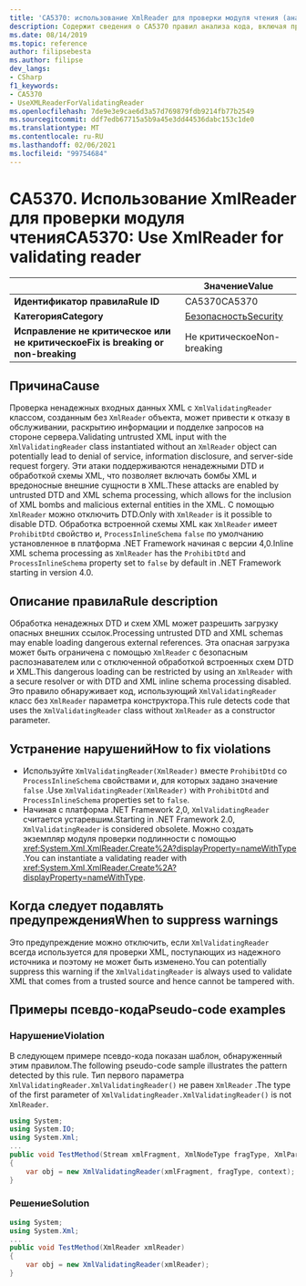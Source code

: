 ```yaml
---
title: 'CA5370: использование XmlReader для проверки модуля чтения (анализ кода)'
description: Содержит сведения о CA5370 правил анализа кода, включая причины, способы устранения нарушений и время их подавления.
ms.date: 08/14/2019
ms.topic: reference
author: filipsebesta
ms.author: filipse
dev_langs:
- CSharp
f1_keywords:
- CA5370
- UseXMLReaderForValidatingReader
ms.openlocfilehash: 7de9e3e9cae6d3a57d769879fdb9214fb77b2549
ms.sourcegitcommit: ddf7edb67715a5b9a45e3dd44536dabc153c1de0
ms.translationtype: MT
ms.contentlocale: ru-RU
ms.lasthandoff: 02/06/2021
ms.locfileid: "99754684"
---
```

# <a name="ca5370-use-xmlreader-for-validating-reader"></a><span data-ttu-id="cddde-103">CA5370. Использование XmlReader для проверки модуля чтения</span><span class="sxs-lookup"><span data-stu-id="cddde-103">CA5370: Use XmlReader for validating reader</span></span>

| | <span data-ttu-id="cddde-104">Значение</span><span class="sxs-lookup"><span data-stu-id="cddde-104">Value</span></span> |
|-|-|
| <span data-ttu-id="cddde-105">**Идентификатор правила**</span><span class="sxs-lookup"><span data-stu-id="cddde-105">**Rule ID**</span></span> |<span data-ttu-id="cddde-106">CA5370</span><span class="sxs-lookup"><span data-stu-id="cddde-106">CA5370</span></span>|
| <span data-ttu-id="cddde-107">**Категория**</span><span class="sxs-lookup"><span data-stu-id="cddde-107">**Category**</span></span> |[<span data-ttu-id="cddde-108">Безопасность</span><span class="sxs-lookup"><span data-stu-id="cddde-108">Security</span></span>](security-warnings.md)|
| <span data-ttu-id="cddde-109">**Исправление не критическое или не критическое**</span><span class="sxs-lookup"><span data-stu-id="cddde-109">**Fix is breaking or non-breaking**</span></span> |<span data-ttu-id="cddde-110">Не критическое</span><span class="sxs-lookup"><span data-stu-id="cddde-110">Non-breaking</span></span>|

## <a name="cause"></a><span data-ttu-id="cddde-111">Причина</span><span class="sxs-lookup"><span data-stu-id="cddde-111">Cause</span></span>

<span data-ttu-id="cddde-112">Проверка ненадежных входных данных XML с `XmlValidatingReader` классом, созданным без `XmlReader` объекта, может привести к отказу в обслуживании, раскрытию информации и подделке запросов на стороне сервера.</span><span class="sxs-lookup"><span data-stu-id="cddde-112">Validating untrusted XML input with the `XmlValidatingReader` class instantiated without an `XmlReader` object can potentially lead to denial of service, information disclosure, and server-side request forgery.</span></span> <span data-ttu-id="cddde-113">Эти атаки поддерживаются ненадежными DTD и обработкой схемы XML, что позволяет включать бомбы XML и вредоносные внешние сущности в XML.</span><span class="sxs-lookup"><span data-stu-id="cddde-113">These attacks are enabled by untrusted DTD and XML schema processing, which allows for the inclusion of XML bombs and malicious external entities in the XML.</span></span> <span data-ttu-id="cddde-114">С помощью `XmlReader` можно отключить DTD.</span><span class="sxs-lookup"><span data-stu-id="cddde-114">Only with `XmlReader` is it possible to disable DTD.</span></span> <span data-ttu-id="cddde-115">Обработка встроенной схемы XML как `XmlReader` имеет `ProhibitDtd` свойство и, `ProcessInlineSchema` `false` по умолчанию установленное в платформа .NET Framework начиная с версии 4,0.</span><span class="sxs-lookup"><span data-stu-id="cddde-115">Inline XML schema processing as `XmlReader` has the `ProhibitDtd` and `ProcessInlineSchema` property set to `false` by default in .NET Framework starting in version 4.0.</span></span>

## <a name="rule-description"></a><span data-ttu-id="cddde-116">Описание правила</span><span class="sxs-lookup"><span data-stu-id="cddde-116">Rule description</span></span>

<span data-ttu-id="cddde-117">Обработка ненадежных DTD и схем XML может разрешить загрузку опасных внешних ссылок.</span><span class="sxs-lookup"><span data-stu-id="cddde-117">Processing untrusted DTD and XML schemas may enable loading dangerous external references.</span></span> <span data-ttu-id="cddde-118">Эта опасная загрузка может быть ограничена с помощью `XmlReader` с безопасным распознавателем или с отключенной обработкой встроенных схем DTD и XML.</span><span class="sxs-lookup"><span data-stu-id="cddde-118">This dangerous loading can be restricted by using an `XmlReader` with a secure resolver or with DTD and XML inline schema processing disabled.</span></span> <span data-ttu-id="cddde-119">Это правило обнаруживает код, использующий `XmlValidatingReader` класс без `XmlReader` параметра конструктора.</span><span class="sxs-lookup"><span data-stu-id="cddde-119">This rule detects code that uses the `XmlValidatingReader` class without `XmlReader` as a constructor parameter.</span></span>

## <a name="how-to-fix-violations"></a><span data-ttu-id="cddde-120">Устранение нарушений</span><span class="sxs-lookup"><span data-stu-id="cddde-120">How to fix violations</span></span>

- <span data-ttu-id="cddde-121">Используйте `XmlValidatingReader(XmlReader)` вместе `ProhibitDtd` со `ProcessInlineSchema` свойствами и, для которых задано значение `false` .</span><span class="sxs-lookup"><span data-stu-id="cddde-121">Use `XmlValidatingReader(XmlReader)` with `ProhibitDtd` and `ProcessInlineSchema` properties set to `false`.</span></span>
- <span data-ttu-id="cddde-122">Начиная с платформа .NET Framework 2,0, `XmlValidatingReader` считается устаревшим.</span><span class="sxs-lookup"><span data-stu-id="cddde-122">Starting in .NET Framework 2.0, `XmlValidatingReader` is considered obsolete.</span></span> <span data-ttu-id="cddde-123">Можно создать экземпляр модуля проверки подлинности с помощью <xref:System.Xml.XmlReader.Create%2A?displayProperty=nameWithType> .</span><span class="sxs-lookup"><span data-stu-id="cddde-123">You can instantiate a validating reader with <xref:System.Xml.XmlReader.Create%2A?displayProperty=nameWithType>.</span></span>

## <a name="when-to-suppress-warnings"></a><span data-ttu-id="cddde-124">Когда следует подавлять предупреждения</span><span class="sxs-lookup"><span data-stu-id="cddde-124">When to suppress warnings</span></span>

<span data-ttu-id="cddde-125">Это предупреждение можно отключить, если `XmlValidatingReader` всегда используется для проверки XML, поступающих из надежного источника и поэтому не может быть изменено.</span><span class="sxs-lookup"><span data-stu-id="cddde-125">You can potentially suppress this warning if the `XmlValidatingReader` is always used to validate XML that comes from a trusted source and hence cannot be tampered with.</span></span>

## <a name="pseudo-code-examples"></a><span data-ttu-id="cddde-126">Примеры псевдо-кода</span><span class="sxs-lookup"><span data-stu-id="cddde-126">Pseudo-code examples</span></span>

### <a name="violation"></a><span data-ttu-id="cddde-127">Нарушение</span><span class="sxs-lookup"><span data-stu-id="cddde-127">Violation</span></span>

<span data-ttu-id="cddde-128">В следующем примере псевдо-кода показан шаблон, обнаруженный этим правилом.</span><span class="sxs-lookup"><span data-stu-id="cddde-128">The following pseudo-code sample illustrates the pattern detected by this rule.</span></span>
<span data-ttu-id="cddde-129">Тип первого параметра `XmlValidatingReader.XmlValidatingReader()` не равен `XmlReader` .</span><span class="sxs-lookup"><span data-stu-id="cddde-129">The type of the first parameter of `XmlValidatingReader.XmlValidatingReader()` is not `XmlReader`.</span></span>

```csharp
using System;
using System.IO;
using System.Xml;
...
public void TestMethod(Stream xmlFragment, XmlNodeType fragType, XmlParserContext context)
{
    var obj = new XmlValidatingReader(xmlFragment, fragType, context);
}
```

### <a name="solution"></a><span data-ttu-id="cddde-130">Решение</span><span class="sxs-lookup"><span data-stu-id="cddde-130">Solution</span></span>

```csharp
using System;
using System.Xml;
...
public void TestMethod(XmlReader xmlReader)
{
    var obj = new XmlValidatingReader(xmlReader);
}
```

